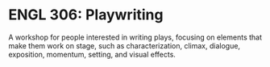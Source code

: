 # ENGL 306: Playwriting

A workshop for people interested in writing plays, focusing on elements that make them work on stage, such as characterization, climax, dialogue, exposition, momentum, setting, and visual effects.